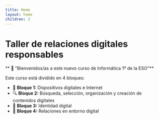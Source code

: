 ```yaml
---
title: Home
layout: home
children: 2
---
```


# Taller de relaciones digitales responsables
** 👋 "Bienvenidos/as a este nuevo curso de Informática 1º de la ESO"**

Este curso está dividido en 4 bloques:

- 📱 **Bloque 1:** Dispositivos digitales e Internet  
- 🔍 **Bloque 2:** Búsqueda, selección, organización y creación de contenidos digitales  
- 🧑 **Bloque 3:** Identidad digital  
- 🤝 **Bloque 4:** Relaciones en entorno digital  


